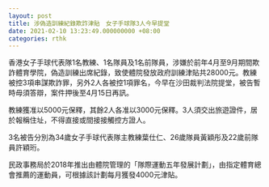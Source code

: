 ```yaml
---
layout: post
title: 涉偽造訓練紀錄欺詐津貼　女子手球隊3人今早提堂
date: 2021-02-10 13:23:49.000000000 +08:00
categories: rthk
---
```


香港女子手球代表隊1名教練、1名隊員及1名前隊員，涉嫌於前年4月至9月期間欺詐體育學院，偽造訓練出席紀錄，致使體院發放政府訓練津貼共28000元。教練被控3項串謀欺詐罪，另外2人各被控1項罪名，今早在沙田裁判法院提堂，被告暫時毋須答辯，案件押後至4月15日再訊。

教練獲准以5000元保釋，其餘2人各准以3000元保釋。3人須交出旅遊證件，居於報稱住址，不得直接或間接接觸控方證人。

3名被告分別為34歲女子手球代表隊主教練葉仕仁、26歲隊員黃穎彤及22歲前隊員許穎珩。

民政事務局於2018年推出由體院管理的「隊際運動五年發展計劃」，由指定體育總會推薦的運動員，可根據該計劃每月獲發4000元津貼。
